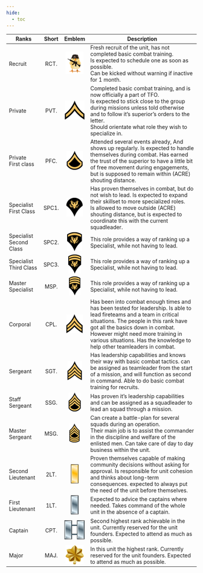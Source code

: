 ```yaml
---
hide:
  - toc
---
```

| Ranks                   | Short | Emblem |  Description                                                                                                                                                                                                                                                                                                                                                                                                                    |
| ----------------------- | :-: | :-: |  ------------------------------------------------------------------------------------------------------------------------------------------------------------------------------------------------------------------------------------------------------------------------------------------------------------------------------------------------------------------------------------------------------------------------------ |
| Recruit                 | RCT.  | ![](assets/images/Ranks/small50/RCT.png) | Fresh recruit of the unit, has not completed basic combat training.<br>Is expected to schedule one as soon as possible.<br>Can be kicked without warning if inactive for 1 month.                                                                                                           |
| Private                 | PVT.  | ![](assets/images/Ranks/small50/PVTBlack.png) | Completed basic combat training, and is now officially a part of TFO.<br>Is expected to stick close to the group during missions unless told otherwise and to follow it’s superior’s orders to the letter.<br>Should orientate what role they wish to specialize in.                                                                                            |
| Private First class     | PFC.  | ![](assets/images/Ranks/small50/PFCBlack.png) | Attended several events already, And shows up regularly. Is expected to handle themselves during combat. Has earned the trust of the superior to have a little bit of free movement during engagements, but is supposed to remain within (ACRE) shouting distance.                                                                      |
| Specialist First Class  | SPC1. | ![](assets/images/Ranks/small50/SPC1Black.png) | Has proven themselves in combat, but do not wish to lead. Is expected to expand their skillset to more specialized roles.<br>Is allowed to move outside (ACRE) shouting distance, but is expected to coordinate this with the current squadleader.                                                                |
| Specialist Second Class | SPC2. | ![](assets/images/Ranks/small50/SPC2Black.png) | This role provides a way of ranking up a Specialist, while not having to lead.                                                                                                                                                                                                                                                                                                                                                 |
| Specialist Third Class  | SPC3. | ![](assets/images/Ranks/small50/SPC3Black.png) | This role provides a way of ranking up a Specialist, while not having to lead.                                                                                                                                                                                                                                                                                                                                                 |
| Master Specialist       | MSP.  | ![](assets/images/Ranks/small50/MSPBlack.png) | This role provides a way of ranking up a Specialist, while not having to lead.                                                                                                                                                                                                                                                                                                                                                 |
| Corporal                | CPL.  | ![](assets/images/Ranks/small50/CPLBlack.png) | Has been into combat enough times and has been tested for leadership. Is able to lead fireteams and a team in critical situations. The people in this rank have got all the basics down in combat. However might need more training in various situations. Has the knowledge to help other teamleaders in combat. |
| Sergeant                | SGT.  | ![](assets/images/Ranks/small50/SGTBlack.png) | Has leadership capabilities and knows their way with basic combat tactics. can be assigned as teamleader from the start of a mission, and will function as second in command. Able to do basic combat training for recruits.                                                                         |
| Staff Sergeant          | SSG.  | ![](assets/images/Ranks/small50/SSGBlack.png) | Has proven it’s leadership capabilities and can be assigned as a squadleader to lead an squad through a mission.                                                                                                                                                                                     |
| Master Sergeant         | MSG.  | ![](assets/images/Ranks/small50/MSGBlack.png) | Can create a battle-plan for several squads during an operation.<br>Their main job is to assist the commander in the discipline and welfare of the enlisted men. Can take care of day to day business within the unit.                                                                               |
| Second Lieutenant       | 2LT.  | ![](assets/images/Ranks/small50/2LT.png) | Proven themselves capable of making community decisions without asking for approval. Is responsible for unit cohesion and thinks about long-term consequences. expected to always put the need of the unit before themselves.                                                                        |
| First Lieutenant        | 1LT.  | ![](assets/images/Ranks/small50/1LT.png) | Expected to advice the captains where needed. Takes command of the whole unit in the absence of a captain.                                                                                                                                                                                           |
| Captain                 | CPT.  | ![](assets/images/Ranks/small50/CPT.png) | Second highest rank achievable in the unit. Currently reserved for the unit founders. Expected to attend as much as possible.                                                                                                                                                                        |
| Major                   | MAJ.  | ![](assets/images/Ranks/small50/MAJ.png) | In this unit the highest rank. Currently reserved for the unit founders. Expected to attend as much as possible.                                                                                                                                                                                     |